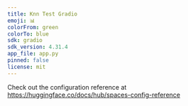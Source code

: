```yaml
---
title: Knn Test Gradio
emoji: 📊
colorFrom: green
colorTo: blue
sdk: gradio
sdk_version: 4.31.4
app_file: app.py
pinned: false
license: mit
---
```


Check out the configuration reference at https://huggingface.co/docs/hub/spaces-config-reference
